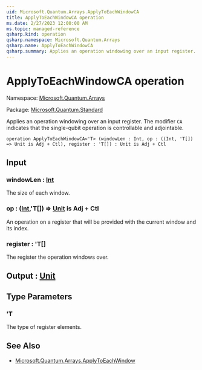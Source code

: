 ```yaml
---
uid: Microsoft.Quantum.Arrays.ApplyToEachWindowCA
title: ApplyToEachWindowCA operation
ms.date: 2/27/2023 12:00:00 AM
ms.topic: managed-reference
qsharp.kind: operation
qsharp.namespace: Microsoft.Quantum.Arrays
qsharp.name: ApplyToEachWindowCA
qsharp.summary: Applies an operation windowing over an input register. The modifier `CA` indicates that the single-qubit operation is controllable and adjointable.
---
```


# ApplyToEachWindowCA operation

Namespace: [Microsoft.Quantum.Arrays](xref:Microsoft.Quantum.Arrays)

Package: [Microsoft.Quantum.Standard](https://nuget.org/packages/Microsoft.Quantum.Standard)


Applies an operation windowing over an input register. The modifier `CA` indicates that the single-qubit operation is controllable and adjointable.

```qsharp
operation ApplyToEachWindowCA<'T> (windowLen : Int, op : ((Int, 'T[]) => Unit is Adj + Ctl), register : 'T[]) : Unit is Adj + Ctl
```


## Input

### windowLen : [Int](xref:microsoft.quantum.qsharp.valueliterals#int-literals)

The size of each window.


### op : ([Int](xref:microsoft.quantum.qsharp.valueliterals#int-literals),'T[]) => [Unit](xref:microsoft.quantum.qsharp.valueliterals#unit-literal)  is Adj + Ctl

An operation on a register that will be provided with the current window and its index.


### register : 'T[]

The register the operation windows over.



## Output : [Unit](xref:microsoft.quantum.qsharp.valueliterals#unit-literal)



## Type Parameters

### 'T

The type of register elements.

## See Also

- [Microsoft.Quantum.Arrays.ApplyToEachWindow](xref:Microsoft.Quantum.Arrays.ApplyToEachWindow)